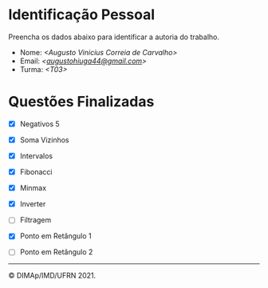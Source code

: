﻿# Identificação Pessoal

Preencha os dados abaixo para identificar a autoria do trabalho.

- Nome: *\<Augusto Vinicius Correia de Carvalho>*
- Email: *\<augustohiuga44@gmail.com>*
- Turma: *\<T03>*

# Questões Finalizadas

- [x] Negativos 5
- [x] Soma Vizinhos
- [x] Intervalos
- [x] Fibonacci
- [x] Minmax
- [x] Inverter
- [ ] Filtragem
- [x] Ponto em Retângulo 1
- [ ] Ponto em Retângulo 2


--------
&copy; DIMAp/IMD/UFRN 2021.
